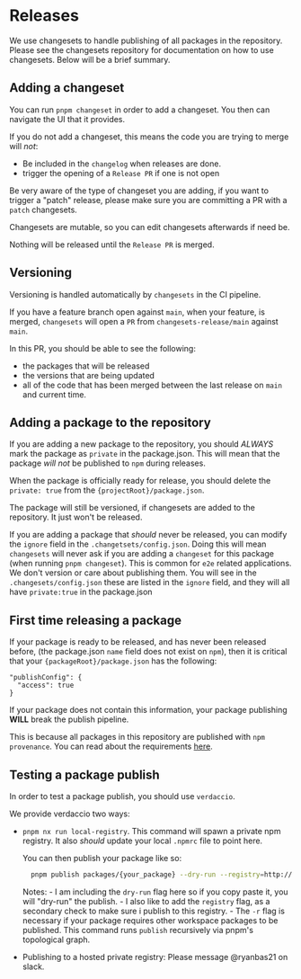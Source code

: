 # Releases

We use changesets to handle publishing of all packages in the repository.
Please see the changesets repository for documentation on how to use
changesets. Below will be a brief summary.

## Adding a changeset

You can run `pnpm changeset` in order to add a changeset. You then
can navigate the UI that it provides.

If you do not add a changeset, this means the code you are trying to merge will _not_:

- Be included in the `changelog` when releases are done.
- trigger the opening of a `Release PR` if one is not open

Be very aware of the type of changeset you are adding, if you want to trigger a
"patch" release, please make sure you are committing a PR with a `patch` changesets.

Changesets are mutable, so you can edit changesets afterwards if need be.

Nothing will be released until the `Release PR` is merged.

## Versioning

Versioning is handled automatically by `changesets` in the CI pipeline.

If you have a feature branch open against `main`, when your feature,
is merged, `changesets` will open a `PR` from `changesets-release/main`
against `main`.

In this PR, you should be able to see the following:

- the packages that will be released
- the versions that are being updated
- all of the code that has been merged between the last release on
  `main` and current time.

## Adding a package to the repository

If you are adding a new package to the repository, you should _ALWAYS_ mark the package
as `private` in the package.json. This will mean that the package _will not_ be published
to `npm` during releases.

When the package is officially ready for release, you should delete
the `private: true` from the `{projectRoot}/package.json`.

The package will still be versioned, if changesets are added to the repository.
It just won't be released.

If you are adding a package that _should_ never be released, you can modify the `ignore`
field in the `.changetsets/config.json`. Doing this will mean `changesets` will
never ask if you are adding a `changeset` for this package (when running `pnpm changeset`).
This is common for `e2e` related applications. We don't version or care
about publishing them. You will see in the `.changesets/config.json` these are listed
in the `ignore` field, and they will all have `private:true` in the package.json

## First time releasing a package

If your package is ready to be released, and has never been released before,
(the package.json `name` field does not exist on `npm`), then it is critical that
your `{packageRoot}/package.json` has the following:

```
"publishConfig": {
  "access": true
}
```

If your package does not contain this information, your package publishing **WILL**
break the publish pipeline.

This is because all packages in this repository are published with `npm provenance`.
You can read about the requirements [here](https://docs.npmjs.com/generating-provenance-statements#prerequisites).

## Testing a package publish

In order to test a package publish, you should use `verdaccio`.

We provide verdaccio two ways:

- `pnpm nx run local-registry`. This command will spawn a private npm registry.
  It also _should_ update your local `.npmrc` file to point here.

  You can then publish your package like so:

  ```bash
    pnpm publish packages/{your_package} --dry-run --registry=http://localhost:4873
  ```

  Notes: - I am including the `dry-run` flag here so if you copy paste it,
  you will "dry-run" the publish. - I also like to add the `registry` flag, as a secondary check to
  make sure i publish to this registry. - The `-r` flag is necessary if your package requires other workspace packages
  to be published. This command runs `publish` recursively via pnpm's
  topological graph.

- Publishing to a hosted private registry: Please message @ryanbas21 on slack.

